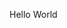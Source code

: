 <html>
  <head>
    <title>Ashes and Rain</title>
  </head>
  <body>
    <p>Hello World</p>
  </body>
  
</html>
